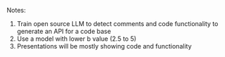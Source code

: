 Notes:
1. Train open source LLM to detect comments and code functionality to generate an API for a code base
2. Use a model with lower b value (2.5 to 5)
3. Presentations will be mostly showing code and functionality

